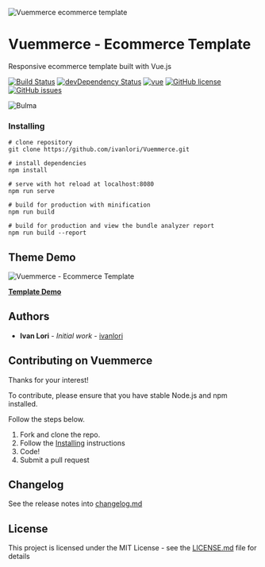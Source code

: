 ![Vuemmerce ecommerce template](http://svilpress.altervista.org/vuemmerce.jpg)

# Vuemmerce - Ecommerce Template

Responsive ecommerce template built with Vue.js

[![Build Status](https://travis-ci.org/ivanlori/Vuemmerce.svg)](https://travis-ci.org/ivanlori/Vuemmerce)
[![devDependency Status](https://david-dm.org/ivanlori/Vuemmerce/dev-status.svg)](https://david-dm.org/ivanlori/Vuemmerce#info=devDependencies)
[![vue](https://img.shields.io/badge/vue-2.5.17-brightgreen.svg)](https://github.com/vuejs/vue)
[![GitHub license](https://img.shields.io/github/license/ivanlori/Vuemmerce.svg)](https://github.com/ivanlori/Vuemmerce/blob/master/LICENSE)
[![GitHub issues](https://img.shields.io/github/issues/ivanlori/Vuemmerce.svg)](https://github.com/ivanlori/Vuemmerce/issues)

![Bulma](http://svilpress.altervista.org/made-with-bulma.png)

### Installing

```
# clone repository
git clone https://github.com/ivanlori/Vuemmerce.git

# install dependencies
npm install

# serve with hot reload at localhost:8080
npm run serve

# build for production with minification
npm run build

# build for production and view the bundle analyzer report
npm run build --report
```
## Theme Demo
![Vuemmerce - Ecommerce Template](http://svilpress.altervista.org/screen.png "Vuemmerce - Ecommerce Browser Preview")

**[Template Demo](http://svilpress.altervista.org/)**

## Authors

* **Ivan Lori** - *Initial work* - [ivanlori](https://github.com/ivanlori)

## Contributing on Vuemmerce

Thanks for your interest!

To contribute, please ensure that you have stable Node.js and npm installed.

Follow the steps below.

1. Fork and clone the repo.
2. Follow the [Installing](#installing) instructions
3. Code!
4. Submit a pull request

## Changelog

See the release notes into [changelog.md](changelog.md)

## License

This project is licensed under the MIT License - see the [LICENSE.md](LICENSE.md) file for details
